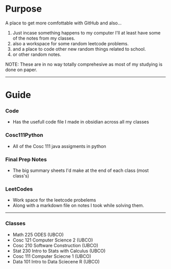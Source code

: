 # Purpose

A place to get more comfottable with GitHub and also... 

1. Just incase something happens to my computer I'll at least have some of the notes from my classes. 
2. also a workspace for some random leetcode problems.
3. and a place to code other new random things related to school.
4. or other random notes. 

NOTE: These are in no way totally comprehesive as most of my studying is done on paper. 

---
# Guide

### Code
- Has the usefull code file I made in obsidian across all my classes

### Cosc111Python
- All of the Cosc 111 java assigments in python

### Final Prep Notes
- The big summary sheets I'd make at the end of each class (most class's)

### LeetCodes
- Work space for the leetcode probelems
- Along with a markdown file on notes I took while solving them.  

---
### Classes
- Math 225 ODES (UBCO) 
- Cosc 121 Computer Science 2 (UBCO)
- Cosc 210 Software Construction (UBCO)
- Stat 230 Intro to Stats with Calculus (UBCO)
- Cosc 111 Computer Sciecne 1 (UBCO)
- Data 101 Intro to Data Sciecene R (UBCO)
 